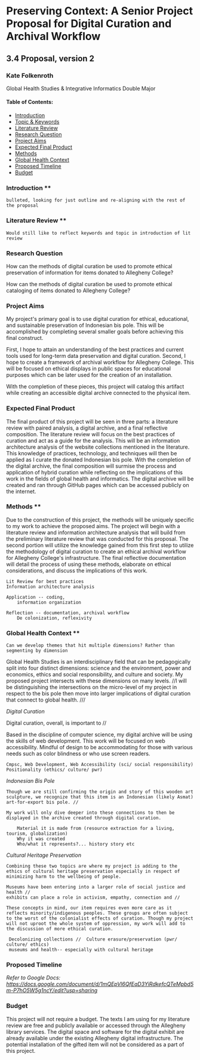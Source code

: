 # Preserving Context: A Senior Project Proposal for Digital Curation and Archival Workflow

## 3.4 Proposal, version 2

### Kate Folkenroth
Global Health Studies & Integrative Informatics Double Major

#### Table of Contents:

- [Introduction](#Introduction)
- [Topic & Keywords](#Topic-&-keywords)
- [Literature Review](#Literature-review)
- [Research Question](#Research-question)
- [Project Aims](#Project-aims)
- [Expected Final Product](#Expected-final-product)
- [Methods](#Methods)
- [Global Health Context](#Global-health-context)
- [Proposed Timeline](#Proposed-timeline)
- [Budget](#Budget)

### Introduction **

```Notes
bulleted, looking for just outline and re-aligning with the rest of the proposal

```

### Literature Review **

```Notes
Would still like to reflect keywords and topic in introduction of lit review

```

### Research Question

How can the methods of digital curation be used to promote ethical preservation of information for items donated to Allegheny College?

How can the methods of digital curation be used to promote ethical cataloging of items donated to Allegheny College?

### Project Aims

My project's primary goal is to use digital curation for  ethical, educational, and sustainable preservation of Indonesian bis pole. This will be accomplished by completing several smaller goals before achieving this final construct. 

First, I hope to attain an understanding of the best practices and current tools used for long-term data preservation and digital curation. Second, I hope to create a framework of archival workflow for Allegheny College. This will be focused on ethical displays in public spaces for educational purposes which can be later used for the creation of an installation. 

With the completion of these pieces, this project will catalog this artifact while creating an accessible digital archive connected to the physical item.


### Expected Final Product

The final product of this project will be seen in three parts: a literature review with paired analysis, a digital archive, and a final reflective composition. The literature review will focus on the best practices of curation and act as a guide for the analysis. This will be an information architecture analysis of the website collections mentioned in the literature. This knowledge of practices, technology, and techniques will then be applied as I curate the donated Indonesian bis pole. With the completion of the digital archive,  the final composition will surmise the process and application of hybrid curation while reflecting on the implications of this work in the fields of global health and informatics. The digital archive will be created and ran through GitHub pages which can be accessed publicly on the internet.


### Methods **

Due to the construction of this project, the methods will be uniquely specific to my work to achieve the proposed aims. The project will begin with a literature review and information architecture analysis that will build from the preliminary literature review that was conducted for this proposal. The second portion will utilize the knowledge gained from this first step to utilize the methodology of digital curation to create an ethical archival workflow for Allegheny College's  infrastructure. The final reflective documentation will detail the process of using these methods, elaborate on ethical considerations, and discuss the implications of this work. 

```Notes
Lit Review for best practices
Information architecture analysis

Application -- coding, 
    information organization

Reflection -- documentation, archival workflow
    De colonization, reflexivity

```

### Global Health Context **
```
Can we develop themes that hit multiple dimensions? Rather than segmenting by dimension
```
Global Health Studies is an interdisciplinary field that can be pedagogically split into four distinct dimensions: science and the environment, power and economics, ethics and social responsibility, and culture and society. My proposed project intersects with these dimensions on many levels. //I will be distinguishing the intersections on the micro-level of my project in respect to the bis pole then move into larger implications of digital curation that connect to global health. ///

*Digital Curation*

  Digital curation, overall, is important to //
    
  Based in the discipline of computer science, my digital archive will be using the skills of web development. This work will be focused on web accessibility. Mindful of design to be accommodating for those with various needs such as color blindness or who use screen readers.

```
Cmpsc, Web Development, Web Accessibility (sci/ social responsibility)   
Positionality (ethics/ culture/ pwr)
```

*Indonesian Bis Pole*

    Though we are still confirming the origin and story of this wooden art sculpture, we recognize that this item is an Indonesian (likely Asmat) art-for-export bis pole. //
    
    My work will only dive deeper into these connections to then be displayed in the archive created through digital curation.

```
    Material it is made from (resource extraction for a living, tourism, globalization)
    Why it was created
    Who/what it represents?... history story etc
```


*Cultural Heritage Preservation*

    Combining these two topics are where my project is adding to the ethics of cultural heritage preservation especially in respect of minimizing harm to the wellbeing of people. 

    Museums have been entering into a larger role of social justice and health //
    exhibits can place a role in activism, empathy, connection and //

    These concepts in mind, our item requires even more care as it reflects minority/indigenous peoples. These groups are often subject to the worst of the colonialist effects of curation. Though my project will not uproot the whole system of oppression, my work will add to the discussion of more ethical curation.
```
 Decolonizing collections //  Culture erasure/preservation (pwr/ culture/ ethics)
 museums and health-- especially with cultural heritage
```

### Proposed Timeline

*Refer to Google Docs: https://docs.google.com/document/d/1mQEpVl6QfEaD3YiRdkefcQTeMpbd5m-P7hO5W5g1ncY/edit?usp=sharing*

### Budget

This project will not require a budget. The texts I am using for my literature review are free and publicly available or accessed through the Allegheny library services. The digital space and software for the digital exhibit are already available under the existing Allegheny digital infrastructure. The potential installation of the gifted item will not be considered as a part of this project.